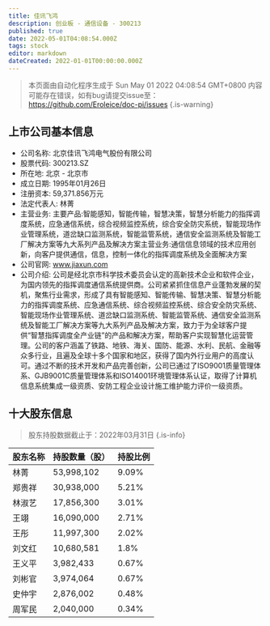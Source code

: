 ```yaml
---
title: 佳讯飞鸿
description: 创业板 - 通信设备 - 300213
published: true
date: 2022-05-01T04:08:54.000Z
tags: stock
editor: markdown
dateCreated: 2022-01-01T00:00:00.000Z
---
```


> 本页面由自动化程序生成于 Sun May 01 2022 04:08:54 GMT+0800
> 内容可能存在错误，如有bug请提交issue至：https://github.com/Eroleice/doc-pi/issues
{.is-warning}

## 上市公司基本信息
- 公司名称: 北京佳讯飞鸿电气股份有限公司
- 股票代码: 300213.SZ
- 所在地: 北京 - 北京市
- 成立日期: 1995年01月26日
- 注册资本: 59,371.856万元
- 法定代表人: 林菁
- 主营业务: 主要产品:智能感知，智能传输，智慧决策，智慧分析能力的指挥调度系统，应急通信系统，综合视频监控系统，综合安全防灾系统，智能现场作业管理系统，道岔缺口监测系统，智能监管系统，通信安全监测系统及智能工厂解决方案等九大系列产品及解决方案主营业务:通信信息领域的技术应用创新，向客户提供通信，信息，控制一体化的指挥调度系统及全面解决方案
- 公司官网: www.jiaxun.com
- 公司介绍: 公司是经北京市科学技术委员会认定的高新技术企业和软件企业，为国内领先的指挥调度通信系统提供商。公司紧紧抓住信息产业蓬勃发展的契机，聚焦行业需求，形成了具有智能感知、智能传输、智慧决策、智慧分析能力的指挥调度系统、应急通信系统、综合视频监控系统、综合安全防灾系统、智能现场作业管理系统、道岔缺口监测系统、智能监管系统、通信安全监测系统及智能工厂解决方案等九大系列产品及解决方案，致力于为全球客户提供“智慧指挥调度全产业链”的产品和解决方案，帮助客户实现智慧化运营管理。公司的客户涵盖了铁路、地铁、海关、国防、能源、水利、民航、金融等众多行业，且遍及全球十多个国家和地区，获得了国内外行业用户的高度认可。通过不断的技术开发和产品完善创新，公司已通过了ISO9001质量管理体系、GJB9001C质量管理体系和ISO14001环境管理体系认证，取得了计算机信息系统集成一级资质、安防工程企业设计施工维护能力评价一级资质。


## 十大股东信息
> 股东持股数据截止于：2022年03月31日
{.is-info}

| 股东名称 | 持股数量（股） | 持股比例 |
| --- | --- | --- |
| 林菁 | 53,998,102 | 9.09% |
| 郑贵祥 | 30,938,000 | 5.21% |
| 林淑艺 | 17,856,300 | 3.01% |
| 王翊 | 16,090,000 | 2.71% |
| 王彤 | 11,997,300 | 2.02% |
| 刘文红 | 10,680,581 | 1.8% |
| 王义平 | 3,982,433 | 0.67% |
| 刘彬官 | 3,974,064 | 0.67% |
| 史仲宇 | 2,876,002 | 0.48% |
| 周军民 | 2,040,000 | 0.34% |




